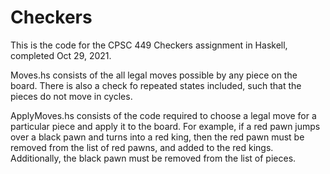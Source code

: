 # Checkers

This is the code for the CPSC 449 Checkers assignment in Haskell, completed Oct 29, 2021.

Moves.hs consists of the all legal moves possible by any piece on the board. There is also a check fo repeated states included, such that the pieces do not move in cycles.

ApplyMoves.hs consists of the code required to choose a legal move for a particular piece and apply it to the board. For example, if a red pawn jumps over a black pawn and turns into a red king, then the red pawn must be removed from the list of red pawns, and added to the red kings. Additionally, the black pawn must be removed from the list of pieces. 
